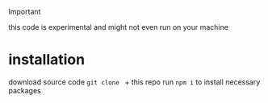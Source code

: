 > [!IMPORTANT]
> this code is experimental and might not even run on your machine

# installation
download source code `git clone ` + this repo
run `npm i` to install necessary packages